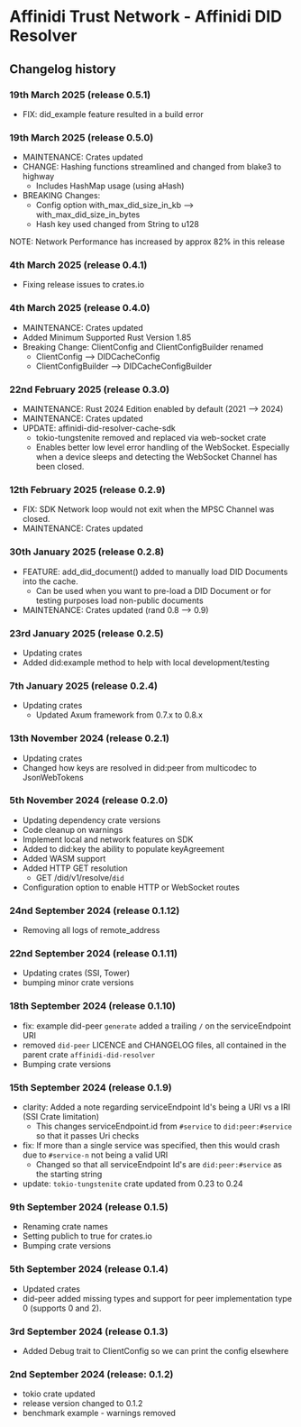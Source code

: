 # Affinidi Trust Network - Affinidi DID Resolver

## Changelog history

### 19th March 2025 (release 0.5.1)

* FIX: did_example feature resulted in a build error

### 19th March 2025 (release 0.5.0)

* MAINTENANCE: Crates updated
* CHANGE: Hashing functions streamlined and changed from blake3 to highway
  * Includes HashMap usage (using aHash)
* BREAKING Changes:
  * Config option with_max_did_size_in_kb --> with_max_did_size_in_bytes
  * Hash key used changed from String to u128

NOTE:
Network Performance has increased by approx 82% in this release

### 4th March 2025 (release 0.4.1)

* Fixing release issues to crates.io

### 4th March 2025 (release 0.4.0)

* MAINTENANCE: Crates updated
* Added Minimum Supported Rust Version 1.85
* Breaking Change: ClientConfig and ClientConfigBuilder renamed
  * ClientConfig --> DIDCacheConfig
  * ClientConfigBuilder --> DIDCacheConfigBuilder
  
### 22nd February 2025 (release 0.3.0)

* MAINTENANCE: Rust 2024 Edition enabled by default (2021 --> 2024)
* MAINTENANCE: Crates updated
* UPDATE: affinidi-did-resolver-cache-sdk
  * tokio-tungstenite removed and replaced via web-socket crate
  * Enables better low level error handling of the WebSocket. Especially when a device sleeps and detecting the WebSocket Channel has been closed.

### 12th February 2025 (release 0.2.9)

* FIX: SDK Network loop would not exit when the MPSC Channel was closed.
* MAINTENANCE: Crates updated

### 30th January 2025 (release 0.2.8)

* FEATURE: add_did_document() added to manually load DID Documents into the cache.
  * Can be used when you want to pre-load a DID Document or for testing purposes load non-public documents
* MAINTENANCE: Crates updated (rand 0.8 --> 0.9)

### 23rd January 2025 (release 0.2.5)

* Updating crates
* Added did:example method to help with local development/testing

### 7th January 2025 (release 0.2.4)

* Updating crates
  * Updated Axum framework from 0.7.x to 0.8.x

### 13th November 2024 (release 0.2.1)

* Updating crates
* Changed how keys are resolved in did:peer from multicodec to JsonWebTokens

### 5th November 2024 (release 0.2.0)

* Updating dependency crate versions
* Code cleanup on warnings
* Implement local and network features on SDK
* Added to did:key the ability to populate keyAgreement
* Added WASM support
* Added HTTP GET resolution
  * GET /did/v1/resolve/`did`
* Configuration option to enable HTTP or WebSocket routes

### 24nd September 2024 (release 0.1.12)

* Removing all logs of remote_address

### 22nd September 2024 (release 0.1.11)

* Updating crates (SSI, Tower)
* bumping minor crate versions

### 18th September 2024 (release 0.1.10)

* fix: example did-peer `generate` added a trailing `/` on the serviceEndpoint URI
* removed `did-peer` LICENCE and CHANGELOG files, all contained in the parent crate `affinidi-did-resolver`
* Bumping crate versions

### 15th September 2024 (release 0.1.9)

* clarity: Added a note regarding serviceEndpoint Id's being a URI vs a IRI (SSI Crate limitation)
  * This changes serviceEndpoint.id from `#service` to `did:peer:#service` so that it passes Uri checks
* fix: If more than a single service was specified, then this would crash due to `#service-n` not being a valid URI
  * Changed so that all serviceEndpoint Id's are `did:peer:#service` as the starting string
* update: `tokio-tungstenite` crate updated from 0.23 to 0.24

### 9th September 2024 (release 0.1.5)

* Renaming crate names
* Setting publich to true for crates.io
* Bumping crate versions

### 5th September 2024 (release 0.1.4)

* Updated crates
* did-peer added missing types and support for peer implementation type 0 (supports 0 and 2).

### 3rd September 2024 (release 0.1.3)

* Added Debug trait to ClientConfig so we can print the config elsewhere

### 2nd September 2024 (release: 0.1.2)

* tokio crate updated
* release version changed to 0.1.2
* benchmark example - warnings removed
